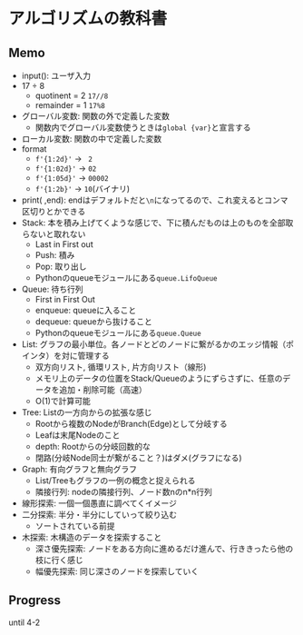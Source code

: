 # アルゴリズムの教科書

## Memo
* input(): ユーザ入力
* 17 ÷ 8
    * quotinent = 2 `17//8`
    * remainder = 1 `17%8`
* グローバル変数: 関数の外で定義した変数
    * 関数内でグローバル変数使うときは`global {var}`と宣言する
* ローカル変数: 関数の中で定義した変数
* format
    * `f'{1:2d}'` -> ` 2`
    * `f'{1:02d}'` -> `02`
    * `f'{1:05d}'` -> `00002`
    * `f'{1:2b}'` -> `10`(バイナリ)
* print( ,end): endはデフォルトだと`\n`になってるので、これ変えるとコンマ区切りとかできる
* Stack: 本を積み上げてくような感じで、下に積んだものは上のものを全部取らないと取れない
    * Last in First out
    * Push: 積み
    * Pop: 取り出し
    * Pythonのqueueモジュールにある`queue.LifoQueue`
* Queue: 待ち行列
    * First in First Out
    * enqueue: queueに入ること
    * dequeue: queueから抜けること
    * Pythonのqueueモジュールにある`queue.Queue`
* List: グラフの最小単位。各ノードとどのノードに繋がるかのエッジ情報（ポインタ）を対に管理する
    * 双方向リスト, 循環リスト, 片方向リスト（線形)
    * メモリ上のデータの位置をStack/Queueのようにずらさずに、任意のデータを追加・削除可能（高速）
    * O(1)で計算可能
* Tree: Listの一方向からの拡張な感じ
    * Rootから複数のNodeがBranch(Edge)として分岐する
    * Leafは末尾Nodeのこと
    * depth: Rootからの分岐回数的な
    * 閉路(分岐Node同士が繋がること？)はダメ(グラフになる)
* Graph: 有向グラフと無向グラフ
    * List/Treeもグラフの一例の概念と捉えられる
    * 隣接行列: nodeの隣接行列、ノード数nのn*n行列
* 線形探索: 一個一個愚直に調べてくイメージ
* 二分探索: 半分・半分にしていって絞り込む
    * ソートされている前提
* 木探索: 木構造のデータを探索すること
    * 深さ優先探索: ノードをある方向に進めるだけ進んで、行ききったら他の枝に行く感じ
    * 幅優先探索: 同じ深さのノードを探索していく

## Progress
until 4-2